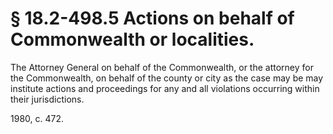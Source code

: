 # § 18.2-498.5 Actions on behalf of Commonwealth or localities.

<p>The Attorney General on behalf of the Commonwealth, or the attorney for the Commonwealth, on behalf of the county or city as the case may be may institute actions and proceedings for any and all violations occurring within their jurisdictions.</p><p>1980, c. 472.</p>